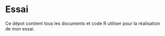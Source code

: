 # Essai
Ce dépot contient tous les documents et code R utiliser pour la réalisation de mon essai.
##
